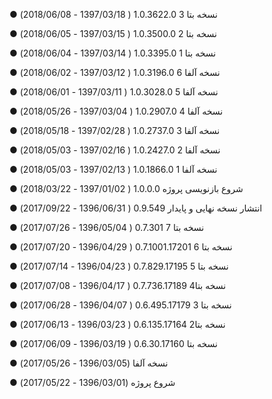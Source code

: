 ﻿● نسخه بتا 3    1.0.3622.0	( 1397/03/18 - 2018/06/08)

● نسخه بتا 2    1.0.3500.0	( 1397/03/15 - 2018/06/05)

● نسخه بتا 1    1.0.3395.0	( 1397/03/14 - 2018/06/04)

● نسخه آلفا 6    1.0.3196.0	( 1397/03/12 - 2018/06/02)

● نسخه آلفا 5    1.0.3028.0	( 1397/03/11 - 2018/06/01)

● نسخه آلفا 4    1.0.2907.0	( 1397/03/04 - 2018/05/26)

● نسخه آلفا 3    1.0.2737.0	( 1397/02/28 - 2018/05/18)

● نسخه آلفا 2    1.0.2427.0	( 1397/02/16 - 2018/05/03)

● نسخه آلفا 1    1.0.1866.0	( 1397/02/13 - 2018/05/03)

● شروع بازنویسی پروژه    1.0.0.0	( 1397/01/02 - 2018/03/22)

● انتشار نسخه نهایی و پایدار    0.9.549	( 1396/06/31 - 2017/09/22)

● نسخه بتا 7	0.7.301 	( 1396/05/04 - 2017/07/26)

● نسخه بتا 6	0.7.1001.17201	( 1396/04/29 - 2017/07/20)

● نسخه بتا 5	0.7.829.17195	( 1396/04/23 - 2017/07/14)

● نسخه بتا4		0.7.736.17189	( 1396/04/17 - 2017/07/08)

● نسخه بتا 3		0.6.495.17179	( 1396/04/07 - 2017/06/28)

● نسخه بتا2		0.6.135.17164	( 1396/03/23 - 2017/06/13)

● نسخه بتا	0.6.30.17160	( 1396/03/19 - 2017/06/09)

● نسخه آلفا	(1396/03/05 - 2017/05/26)

● شروع پروژه	(1396/03/01 - 2017/05/22)